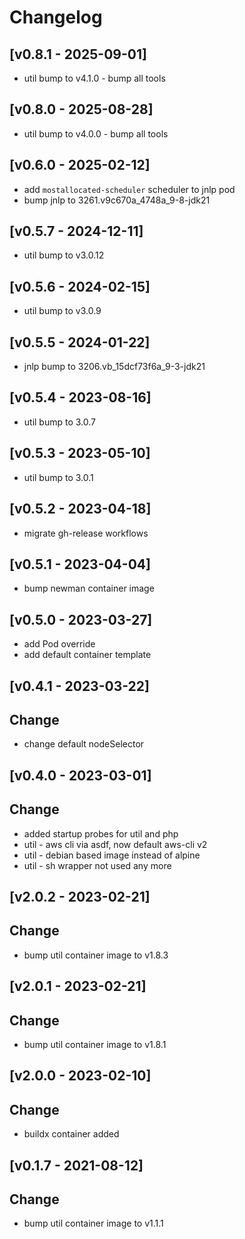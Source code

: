 # Changelog
## [v0.8.1 - 2025-09-01]
- util bump to v4.1.0 - bump all tools

## [v0.8.0 - 2025-08-28]
- util bump to v4.0.0 - bump all tools

## [v0.6.0 - 2025-02-12]
- add `mostallocated-scheduler` scheduler to jnlp pod
- bump jnlp to 3261.v9c670a_4748a_9-8-jdk21

## [v0.5.7 - 2024-12-11]
- util bump to v3.0.12

## [v0.5.6 - 2024-02-15]
- util bump to v3.0.9

## [v0.5.5 - 2024-01-22]
- jnlp bump to 3206.vb_15dcf73f6a_9-3-jdk21

## [v0.5.4 - 2023-08-16]
- util bump to 3.0.7

## [v0.5.3 - 2023-05-10]
- util bump to 3.0.1

## [v0.5.2 - 2023-04-18]
- migrate gh-release workflows

## [v0.5.1 - 2023-04-04]
- bump newman container image

## [v0.5.0 - 2023-03-27]
- add Pod override
- add default container template

## [v0.4.1 - 2023-03-22]
## Change
- change default nodeSelector

## [v0.4.0 - 2023-03-01]
## Change
- added startup probes for util and php
- util - aws cli via asdf, now default aws-cli v2
- util - debian based image instead of alpine
- util - sh wrapper not used any more

## [v2.0.2 - 2023-02-21]

## Change

- bump util container image to v1.8.3

## [v2.0.1 - 2023-02-21]

## Change

- bump util container image to v1.8.1

## [v2.0.0 - 2023-02-10]

## Change

- buildx container added

## [v0.1.7 - 2021-08-12]

## Change

- bump util container image to v1.1.1
